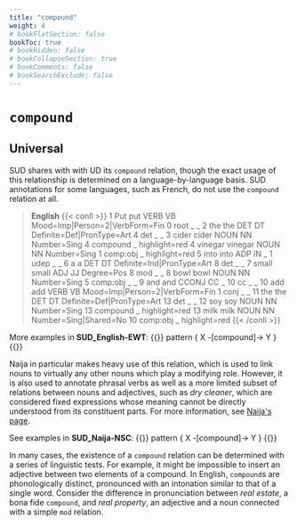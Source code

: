 ```yaml
---
title: "compound"
weight: 4
# bookFlatSection: false
bookToc: true
# bookHidden: false
# bookCollapseSection: true
# bookComments: false
# bookSearchExclude: false
---
```


# `compound`

## Universal

SUD shares with with UD its `compound` relation, though the exact usage of this relationship is determined on a language-by-language basis.
SUD annotations for some languages, such as French, do not use the `compound` relation at all.

> __English__
{{< conll >}}
1	Put	put	VERB	VB	Mood=Imp|Person=2|VerbForm=Fin	0	root	_	_
2	the	the	DET	DT	Definite=Def|PronType=Art	4	det	_	_
3	cider	cider	NOUN	NN	Number=Sing	4	compound	_	highlight=red
4	vinegar	vinegar	NOUN	NN	Number=Sing	1	comp:obj	_	highlight=red
5	into	into	ADP	IN	_	1	udep	_	_
6	a	a	DET	DT	Definite=Ind|PronType=Art	8	det	_	_
7	small	small	ADJ	JJ	Degree=Pos	8	mod	_	_
8	bowl	bowl	NOUN	NN	Number=Sing	5	comp:obj	_	_
9	and	and	CCONJ	CC	_	10	cc	_	_
10	add	add	VERB	VB	Mood=Imp|Person=2|VerbForm=Fin	1	conj	_	_
11	the	the	DET	DT	Definite=Def|PronType=Art	13	det	_	_
12	soy	soy	NOUN	NN	Number=Sing	13	compound	_	highlight=red
13	milk	milk	NOUN	NN	Number=Sing|Shared=No	10	comp:obj	_	highlight=red
{{< /conll >}}

More examples in **SUD_English-EWT**:
{{<grew corpus="SUD_English-EWT@2.15" >}}
pattern { X -[compound]-> Y }
{{</grew>}}

Naija in particular makes heavy use of this relation, which is used to link nouns to virtually any other nouns which play a modifying role.
However, it is also used to annotate phrasal verbs as well as a more limited subset of relations between nouns and adjectives, such as *dry cleaner*, which are considered fixed expressions whose meaning cannot be directly understood from its constituent parts.
For more information, see [Naija's page](../../../../language/naija/syntax/compound_phrasal_verbs).

See examples in **SUD_Naija-NSC**:
{{<grew corpus="SUD_Naija-NSC@2.15" >}}
pattern { X -[compound]-> Y }
{{</grew>}}

In many cases, the existence of a `compound` relation can be determined with a series of linguistic tests.
For example, it might be impossible to insert an adjective between two elements of a compound.
In English, `compound`s are phonologically distinct, pronounced with an intonation similar to that of a single word.
Consider the difference in pronunciation between *real estate*, a bona fide `compound`, and *real property*, an adjective and a noun connected with a simple `mod` relation.




